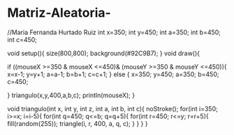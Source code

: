 # Matriz-Aleatoria-
//Maria Fernanda Hurtado Ruiz
int x=350;
int y=450;
int a=350;
int b=450;
int c=450;

void setup(){
  size(800,800);
  background(#92C9B7);
}
void draw(){

 if ((mouseX >=350 & mouseX <=450)& (mouseY >=350 & mouseY <=450)){
   x=x-1;
   y=y+1;
   a=a-1;
   b=b+1;
   c=c+1;
 }
 else {
   x=350;
   y=450;
   a=350;
   b=450;
   c=450;

 }
  triangulo(x,y,400,a,b,c);
 println(mouseX);
}


void triangulo(int x, int y, int z, int a, int b, int c){
  noStroke();
for(int i=350; i>=x; i=i-5){
  for(int q=450; q<=b; q=q+5){
    for(int r=450; r<=y; r=r+5){     
      fill(random(255));
      triangle(i, r, 400, a, q, c);
    }
  }
}
}
